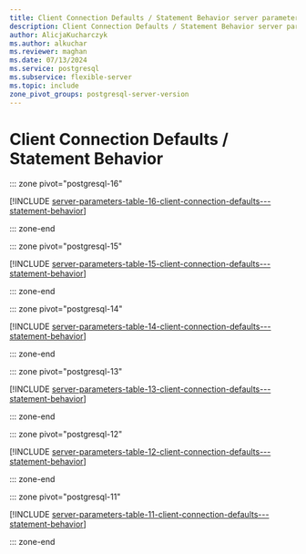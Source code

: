 ```yaml
---
title: Client Connection Defaults / Statement Behavior server parameters
description: Client Connection Defaults / Statement Behavior server parameters for Azure Database for PostgreSQL - Flexible Server.
author: AlicjaKucharczyk
ms.author: alkuchar
ms.reviewer: maghan
ms.date: 07/13/2024
ms.service: postgresql
ms.subservice: flexible-server
ms.topic: include
zone_pivot_groups: postgresql-server-version
---
```

# Client Connection Defaults / Statement Behavior


::: zone pivot="postgresql-16"

[!INCLUDE [server-parameters-table-16-client-connection-defaults---statement-behavior](./includes/server-parameters-table-16-client-connection-defaults---statement-behavior.md)]

::: zone-end


::: zone pivot="postgresql-15"

[!INCLUDE [server-parameters-table-15-client-connection-defaults---statement-behavior](./includes/server-parameters-table-15-client-connection-defaults---statement-behavior.md)]

::: zone-end


::: zone pivot="postgresql-14"

[!INCLUDE [server-parameters-table-14-client-connection-defaults---statement-behavior](./includes/server-parameters-table-14-client-connection-defaults---statement-behavior.md)]

::: zone-end


::: zone pivot="postgresql-13"

[!INCLUDE [server-parameters-table-13-client-connection-defaults---statement-behavior](./includes/server-parameters-table-13-client-connection-defaults---statement-behavior.md)]

::: zone-end


::: zone pivot="postgresql-12"

[!INCLUDE [server-parameters-table-12-client-connection-defaults---statement-behavior](./includes/server-parameters-table-12-client-connection-defaults---statement-behavior.md)]

::: zone-end


::: zone pivot="postgresql-11"

[!INCLUDE [server-parameters-table-11-client-connection-defaults---statement-behavior](./includes/server-parameters-table-11-client-connection-defaults---statement-behavior.md)]

::: zone-end


